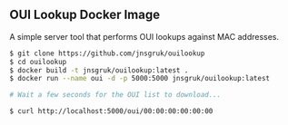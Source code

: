 ## OUI Lookup Docker Image

A simple server tool that performs OUI lookups against MAC addresses.

```bash
$ git clone https://github.com/jnsgruk/ouilookup
$ cd ouilookup
$ docker build -t jnsgruk/ouilookup:latest .
$ docker run --name oui -d -p 5000:5000 jnsgruk/ouilookup:latest 

# Wait a few seconds for the OUI list to download...

$ curl http://localhost:5000/oui/00:00:00:00:00:00
```
